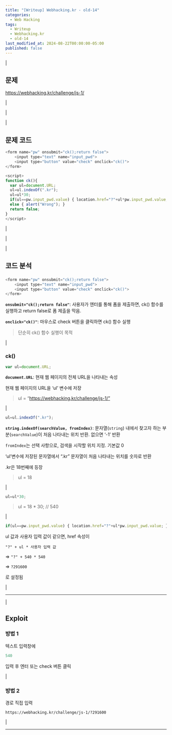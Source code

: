 ```yaml
---
title: "[Writeup] Webhacking.kr - old-14"
categories:
  - Web Hacking
tags:
  - Writeup
  - Webhacking.kr
  - old-14
last_modified_at: 2024-08-22T00:00:00-05:00
published: false
---
```


|

## 문제

<https://webhacking.kr/challenge/js-1/>

|

|

|

## 문제 코드

```js
<form name="pw" onsubmit="ck();return false">
	<input type="text" name="input_pwd">
	<input type="button" value="check" onclick="ck()">
</form>

<script>
function ck(){
  var ul=document.URL;
  ul=ul.indexOf(".kr");
  ul=ul*30;
  if(ul==pw.input_pwd.value) { location.href="?"+ul*pw.input_pwd.value; }
  else { alert("Wrong"); }
  return false;
}
</script>
```

|

|

|

## 코드 분석

### <form>

```js
<form name="pw" onsubmit="ck();return false">
	<input type="text" name="input_pwd">
	<input type="button" value="check" onclick="ck()">
</form>
```

**`onsubmit="ck();return false"`**: 사용자가 엔터를 통해 폼을 제출하면, ck() 함수를 실행하고 return false로 폼 제출을 막음.

**`onclick="ck()"`**: 마우스로 check 버튼을 클릭하면 ck() 함수 실행

> 단순히 ck() 함수 실행이 목적

|

### ck()

```js
var ul=document.URL;
```

**`document.URL`**: 현재 웹 페이지의 전체 URL을 나타내는 속성

현재 웹 페이지의 URL을 ‘ul’ 변수에 저장

> ul = “https://webhacking.kr/challenge/js-1/”

|

```js
ul=ul.indexOf(".kr");
```

**`string.indexOf(searchValue, fromIndex)`**: 문자열(`string`) 내에서 찾고자 하는 부분(`searchValue`)이 처음 나타내는 위치 반환. 없으면 ‘-1’ 반환

`fromIndex`는 선택 사항으로, 검색을 시작할 위치 지정. 기본값 0

‘ul’변수에 저장된 문자열에서 “.kr” 문자열이 처음 나타내는 위치를 숫자로 반환

.kr은 18번째에 등장

> ul = 18

|

```js
ul=ul*30;
```

> ul = 18 * 30; // 540

|

```js
if(ul==pw.input_pwd.value) { location.href="?"+ul*pw.input_pwd.value; }
```

ul 값과 사용자 입력 값이 같으면, href 속성이

`"?" + ul * 사용자 입력 값`

=> `"?" + 540 * 540`

=> `?291600`

로 설정됨

|

---

|

## Exploit

### 방법 1 

텍스트 입력창에

```jsx
540
```

입력 후 엔터 또는 check 버튼 클릭

|

### 방법 2 

경로 직접 입력

```
https://webhacking.kr/challenge/js-1/?291600
```

|

---
